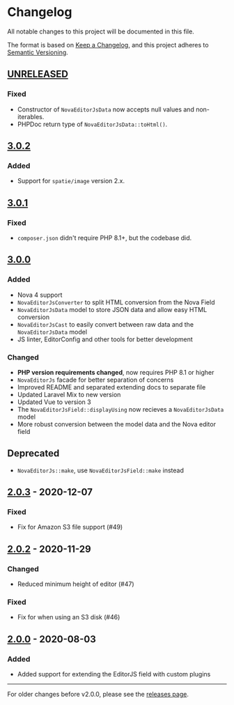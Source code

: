 # Changelog

All notable changes to this project will be documented in this file.

The format is based on [Keep a Changelog](https://keepachangelog.com/en/1.0.0/),
and this project adheres to [Semantic Versioning](https://semver.org/spec/v2.0.0.html).

## [UNRELEASED]

### Fixed
- Constructor of `NovaEditorJsData` now accepts null values and non-iterables.
- PHPDoc return type of `NovaEditorJsData::toHtml()`.

## [3.0.2]

### Added
- Support for `spatie/image` version 2.x.

## [3.0.1]

### Fixed
- `composer.json` didn't require PHP 8.1+, but the codebase did.

## [3.0.0]

### Added
- Nova 4 support
- `NovaEditorJsConverter` to split HTML conversion from the Nova Field
- `NovaEditorJsData` model to store JSON data and allow easy HTML conversion
- `NovaEditorJsCast` to easily convert between raw data and the `NovaEditorJsData` model
- JS linter, EditorConfig and other tools for better development

### Changed
- **PHP version requirements changed**, now requires PHP 8.1 or higher
- `NovaEditorJs` facade for better separation of concerns
- Improved README and separated extending docs to separate file
- Updated Laravel Mix to new version
- Updated Vue to version 3
- The `NovaEditorJsField::displayUsing` now recieves a `NovaEditorJsData` model
- More robust conversion between the model data and the Nova editor field

## Deprecated
- `NovaEditorJs::make`, use `NovaEditorJsField::make` instead

## [2.0.3] - 2020-12-07

### Fixed
- Fix for Amazon S3 file support (#49)

## [2.0.2] - 2020-11-29

### Changed
- Reduced minimum height of editor (#47)

### Fixed
- Fix for when using an S3 disk (#46)

## [2.0.0] - 2020-08-03

### Added
- Added support for extending the EditorJS field with custom plugins

---

For older changes before v2.0.0, please see the [releases page](https://github.com/advoor/nova-editor-js/releases).

[unreleased]: https://github.com/advoor/nova-editor-js/compare/v3.0.2..master
[3.0.2]: https://github.com/advoor/nova-editor-js/releases/v3.0.2
[3.0.1]: https://github.com/advoor/nova-editor-js/releases/v3.0.1
[3.0.0]: https://github.com/advoor/nova-editor-js/releases/v3.0.0
[2.0.3]: https://github.com/advoor/nova-editor-js/releases/v2.0.3
[2.0.2]: https://github.com/advoor/nova-editor-js/releases/v2.0.2
[2.0.0]: https://github.com/advoor/nova-editor-js/releases/v2.0.0
